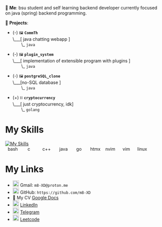 

💬 **Me**: bsu student and self learning backend developer currently focused on java (spring) backend programming.

🌱 **Projects**:

- (-) `🖼️` **`CommTh`**<br>
\\___[ java chatting webapp ]<br>
&nbsp;&nbsp;&nbsp;&nbsp;&nbsp;&nbsp;&nbsp;\\\_ `java`

- (-) `🖼️` **`plugin_system`**<br>
\\___[ implementation of extensible program with plugins ]<br>
&nbsp;&nbsp;&nbsp;&nbsp;&nbsp;&nbsp;&nbsp;\\\_ `java`

- (-) `🖼️` **`postgreSQL_clone`**<br>
\\___[no-SQL database ]<br>
&nbsp;&nbsp;&nbsp;&nbsp;&nbsp;&nbsp;&nbsp;\\\_ `java`

- (+) `⛓️` **`cryptocurrency`**<br>
\\___[ just cryptocurrency, idk]<br>
&nbsp;&nbsp;&nbsp;&nbsp;&nbsp;&nbsp;&nbsp;\\\_ `golang`


# My Skills
[![My Skills](https://skillicons.dev/icons?i=bash,c,cpp,java,go,htmx,neovim,vim,linux)](https://skillicons.dev)<br/>
&nbsp;
bash &nbsp;&nbsp;&nbsp;&nbsp;&nbsp;&nbsp;
c &nbsp;&nbsp;&nbsp;&nbsp;&nbsp;&nbsp;&nbsp;&nbsp; 
c++ &nbsp;&nbsp;&nbsp;&nbsp;&nbsp; 
java &nbsp;&nbsp;&nbsp;&nbsp;&nbsp; 
go &nbsp;&nbsp;&nbsp;&nbsp;&nbsp;
htmx &nbsp;&nbsp;
nvim &nbsp;&nbsp;&nbsp;&nbsp;
vim &nbsp;&nbsp;&nbsp;&nbsp; 
linux

# My Links

* <img src="https://skillicons.dev/icons?i=gmail" width="20" height="20"/> Gmail: `m8-XD@proton.me`
* <img src="https://github.com/ring-0-rootkit/ring-0-rootkit/blob/main/github.png" width="20" height="20"/> GitHub: `https://github.com/m8-XD`
* 📝 My CV [Google Docs](https://docs.google.com/document/d/1aAGMqglEGZCVxPkagxD3X-CBwryW7sAkuv0WoM2V6gA/edit?usp=sharing)
* <img src="https://skillicons.dev/icons?i=linkedin" width="20" height="20"/> [LinkedIn](https://www.linkedin.com/in/dmitry-dubina-96476a26b)  
* <img src="https://github.com/ring-0-rootkit/ring-0-rootkit/blob/main/tg.png" width="20" height="20"/> [Telegram](https://t.me/m8_XD)
* <img src="https://github.com/ring-0-rootkit/ring-0-rootkit/blob/main/leetcode.png" width="20" height="20"/>  [Leetcode](https://leetcode.com/0rd1naryman/)


